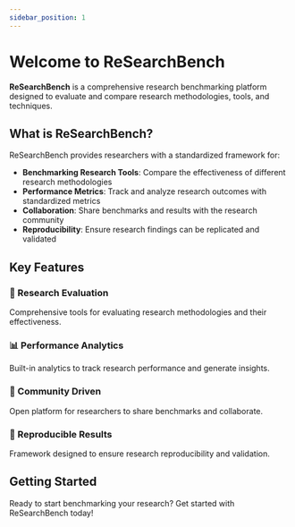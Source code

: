 ```yaml
---
sidebar_position: 1
---
```


# Welcome to ReSearchBench

**ReSearchBench** is a comprehensive research benchmarking platform designed to evaluate and compare research methodologies, tools, and techniques.

## What is ReSearchBench?

ReSearchBench provides researchers with a standardized framework for:

- **Benchmarking Research Tools**: Compare the effectiveness of different research methodologies
- **Performance Metrics**: Track and analyze research outcomes with standardized metrics
- **Collaboration**: Share benchmarks and results with the research community
- **Reproducibility**: Ensure research findings can be replicated and validated

## Key Features

### 🔬 Research Evaluation
Comprehensive tools for evaluating research methodologies and their effectiveness.

### 📊 Performance Analytics
Built-in analytics to track research performance and generate insights.

### 🤝 Community Driven
Open platform for researchers to share benchmarks and collaborate.

### 🔄 Reproducible Results
Framework designed to ensure research reproducibility and validation.

## Getting Started

Ready to start benchmarking your research? Get started with ReSearchBench today!
